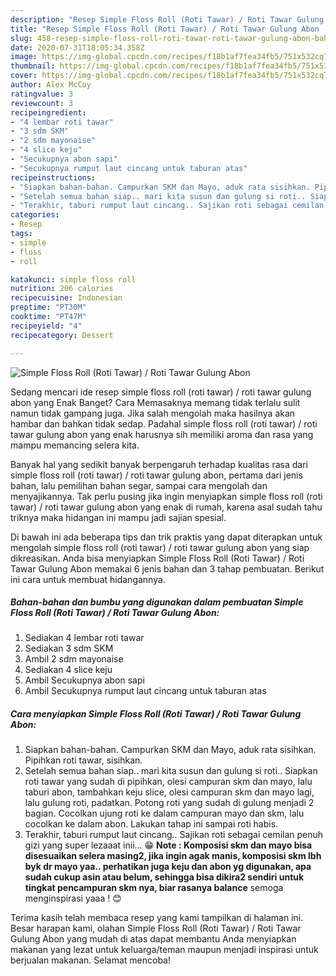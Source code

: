 ```yaml
---
description: "Resep Simple Floss Roll (Roti Tawar) / Roti Tawar Gulung Abon | Bahan Membuat Simple Floss Roll (Roti Tawar) / Roti Tawar Gulung Abon Yang Sedap"
title: "Resep Simple Floss Roll (Roti Tawar) / Roti Tawar Gulung Abon | Bahan Membuat Simple Floss Roll (Roti Tawar) / Roti Tawar Gulung Abon Yang Sedap"
slug: 458-resep-simple-floss-roll-roti-tawar-roti-tawar-gulung-abon-bahan-membuat-simple-floss-roll-roti-tawar-roti-tawar-gulung-abon-yang-sedap
date: 2020-07-31T18:05:34.358Z
image: https://img-global.cpcdn.com/recipes/f18b1af7fea34fb5/751x532cq70/simple-floss-roll-roti-tawar-roti-tawar-gulung-abon-foto-resep-utama.jpg
thumbnail: https://img-global.cpcdn.com/recipes/f18b1af7fea34fb5/751x532cq70/simple-floss-roll-roti-tawar-roti-tawar-gulung-abon-foto-resep-utama.jpg
cover: https://img-global.cpcdn.com/recipes/f18b1af7fea34fb5/751x532cq70/simple-floss-roll-roti-tawar-roti-tawar-gulung-abon-foto-resep-utama.jpg
author: Alex McCoy
ratingvalue: 3
reviewcount: 3
recipeingredient:
- "4 lembar roti tawar"
- "3 sdm SKM"
- "2 sdm mayonaise"
- "4 slice keju"
- "Secukupnya abon sapi"
- "Secukupnya rumput laut cincang untuk taburan atas"
recipeinstructions:
- "Siapkan bahan-bahan. Campurkan SKM dan Mayo, aduk rata sisihkan. Pipihkan roti tawar, sisihkan."
- "Setelah semua bahan siap.. mari kita susun dan gulung si roti.. Siapkan roti tawar yang sudah di pipihkan, olesi campuran skm dan mayo, lalu taburi abon, tambahkan keju slice, olesi campuran skm dan mayo lagi, lalu gulung roti, padatkan. Potong roti yang sudah di gulung menjadi 2 bagian. Cocolkan ujung roti ke dalam campuran mayo dan skm, lalu cocolkan ke dalam abon. Lakukan tahap ini sampai roti habis."
- "Terakhir, taburi rumput laut cincang.. Sajikan roti sebagai cemilan penuh gizi yang super lezaaat inii... 😁 **Note : Komposisi skm dan mayo bisa disesuaikan selera masing2, jika ingin agak manis, komposisi skm lbh byk dr mayo yaa.. perhatikan juga keju dan abon yg digunakan, apa sudah cukup asin atau belum, sehingga bisa dikira2 sendiri untuk tingkat pencampuran skm nya, biar rasanya balance** semoga menginspirasi yaaa ! 😊"
categories:
- Resep
tags:
- simple
- floss
- roll

katakunci: simple floss roll 
nutrition: 206 calories
recipecuisine: Indonesian
preptime: "PT30M"
cooktime: "PT47M"
recipeyield: "4"
recipecategory: Dessert

---
```



![Simple Floss Roll (Roti Tawar) / Roti Tawar Gulung Abon](https://img-global.cpcdn.com/recipes/f18b1af7fea34fb5/751x532cq70/simple-floss-roll-roti-tawar-roti-tawar-gulung-abon-foto-resep-utama.jpg)

Sedang mencari ide resep simple floss roll (roti tawar) / roti tawar gulung abon yang Enak Banget? Cara Memasaknya memang tidak terlalu sulit namun tidak gampang juga. Jika salah mengolah maka hasilnya akan hambar dan bahkan tidak sedap. Padahal simple floss roll (roti tawar) / roti tawar gulung abon yang enak harusnya sih memiliki aroma dan rasa yang mampu memancing selera kita.

Banyak hal yang sedikit banyak berpengaruh terhadap kualitas rasa dari simple floss roll (roti tawar) / roti tawar gulung abon, pertama dari jenis bahan, lalu pemilihan bahan segar, sampai cara mengolah dan menyajikannya. Tak perlu pusing jika ingin menyiapkan simple floss roll (roti tawar) / roti tawar gulung abon yang enak di rumah, karena asal sudah tahu triknya maka hidangan ini mampu jadi sajian spesial.




Di bawah ini ada beberapa tips dan trik praktis yang dapat diterapkan untuk mengolah simple floss roll (roti tawar) / roti tawar gulung abon yang siap dikreasikan. Anda bisa menyiapkan Simple Floss Roll (Roti Tawar) / Roti Tawar Gulung Abon memakai 6 jenis bahan dan 3 tahap pembuatan. Berikut ini cara untuk membuat hidangannya.

<!--inarticleads1-->

##### Bahan-bahan dan bumbu yang digunakan dalam pembuatan Simple Floss Roll (Roti Tawar) / Roti Tawar Gulung Abon:

1. Sediakan 4 lembar roti tawar
1. Sediakan 3 sdm SKM
1. Ambil 2 sdm mayonaise
1. Sediakan 4 slice keju
1. Ambil Secukupnya abon sapi
1. Ambil Secukupnya rumput laut cincang untuk taburan atas




<!--inarticleads2-->

##### Cara menyiapkan Simple Floss Roll (Roti Tawar) / Roti Tawar Gulung Abon:

1. Siapkan bahan-bahan. Campurkan SKM dan Mayo, aduk rata sisihkan. Pipihkan roti tawar, sisihkan.
1. Setelah semua bahan siap.. mari kita susun dan gulung si roti.. Siapkan roti tawar yang sudah di pipihkan, olesi campuran skm dan mayo, lalu taburi abon, tambahkan keju slice, olesi campuran skm dan mayo lagi, lalu gulung roti, padatkan. Potong roti yang sudah di gulung menjadi 2 bagian. Cocolkan ujung roti ke dalam campuran mayo dan skm, lalu cocolkan ke dalam abon. Lakukan tahap ini sampai roti habis.
1. Terakhir, taburi rumput laut cincang.. Sajikan roti sebagai cemilan penuh gizi yang super lezaaat inii... 😁 **Note : Komposisi skm dan mayo bisa disesuaikan selera masing2, jika ingin agak manis, komposisi skm lbh byk dr mayo yaa.. perhatikan juga keju dan abon yg digunakan, apa sudah cukup asin atau belum, sehingga bisa dikira2 sendiri untuk tingkat pencampuran skm nya, biar rasanya balance** semoga menginspirasi yaaa ! 😊




Terima kasih telah membaca resep yang kami tampilkan di halaman ini. Besar harapan kami, olahan Simple Floss Roll (Roti Tawar) / Roti Tawar Gulung Abon yang mudah di atas dapat membantu Anda menyiapkan makanan yang lezat untuk keluarga/teman maupun menjadi inspirasi untuk berjualan makanan. Selamat mencoba!

